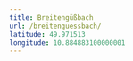 ```yaml
---
title: Breitengüßbach
url: /breitenguessbach/
latitude: 49.971513
longitude: 10.884883100000001
---
```

